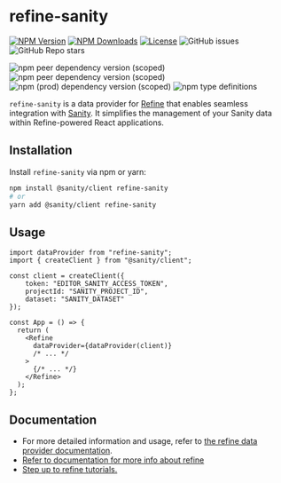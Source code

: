 # refine-sanity

[![NPM Version](https://img.shields.io/npm/v/refine-sanity.svg)](https://www.npmjs.com/package/refine-sanity)
[![NPM Downloads](https://img.shields.io/npm/dt/refine-sanity.svg)](https://www.npmjs.com/package/refine-sanity)
[![License](https://img.shields.io/badge/license-MIT-blue.svg)](https://opensource.org/licenses/MIT)
![GitHub issues](https://img.shields.io/github/issues-raw/hirenf14/refine-sanity)
![GitHub Repo stars](https://img.shields.io/github/stars/hirenf14/refine-sanity)


![npm peer dependency version (scoped)](https://img.shields.io/npm/dependency-version/refine-sanity/peer/%40refinedev%2Fcore)
![npm peer dependency version (scoped)](https://img.shields.io/npm/dependency-version/refine-sanity/peer/%40sanity%2Fclient)
![npm (prod) dependency version (scoped)](https://img.shields.io/npm/dependency-version/refine-sanity/groqd)
![npm type definitions](https://img.shields.io/npm/types/refine-sanity)



`refine-sanity` is a data provider for [Refine](https://refine.dev/) that enables seamless integration with [Sanity](https://www.sanity.io/). It simplifies the management of your Sanity data within Refine-powered React applications.

## Installation

Install `refine-sanity` via npm or yarn:

```bash
npm install @sanity/client refine-sanity
# or
yarn add @sanity/client refine-sanity
```

## Usage

```tsx
import dataProvider from "refine-sanity";
import { createClient } from "@sanity/client";

const client = createClient({
    token: "EDITOR_SANITY_ACCESS_TOKEN",
    projectId: "SANITY_PROJECT_ID",
    dataset: "SANITY_DATASET"
});

const App = () => {
  return (
    <Refine
      dataProvider={dataProvider(client)}
      /* ... */
    >
      {/* ... */}
    </Refine>
  );
};

```


## Documentation
- For more detailed information and usage, refer to [the refine data provider documentation](https://refine.dev/docs/api-reference/core/providers/data-provider/).
- [Refer to documentation for more info about refine](https://refine.dev/docs/)
- [Step up to refine tutorials.](https://refine.dev/docs/tutorial/introduction/index/)